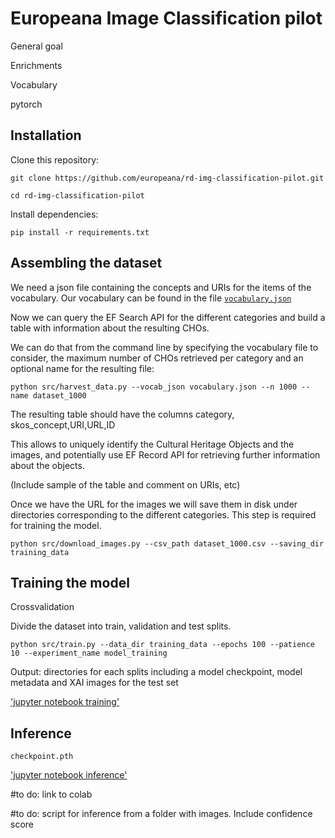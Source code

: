 # Europeana Image Classification pilot

General goal

Enrichments

Vocabulary


pytorch

## Installation

Clone this repository:

`git clone https://github.com/europeana/rd-img-classification-pilot.git`

`cd rd-img-classification-pilot`

Install dependencies:

`pip install -r requirements.txt`


## Assembling the dataset

We need a json file containing the concepts and URIs for the items of the vocabulary. Our vocabulary can be found in the file [`vocabulary.json`](https://github.com/europeana/rd-img-classification-pilot/blob/main/vocabulary.json)

Now we can query the EF Search API for the different categories and build a table with information about the resulting CHOs.

We can do that from the command line by specifying the vocabulary file to consider, the maximum number of CHOs retrieved per category and an optional name for the resulting file:

`python src/harvest_data.py --vocab_json vocabulary.json --n 1000 --name dataset_1000`

The resulting table should have the columns category, skos_concept,URI,URL,ID

This allows to uniquely identify the Cultural Heritage Objects and the images, and potentially use EF Record API for retrieving further information about the objects. 

(Include sample of the table and comment on URIs, etc)

Once we have the URL for the images we will save them in disk under directories corresponding to the different categories. This step is required for training the model. 

`python src/download_images.py --csv_path dataset_1000.csv --saving_dir training_data`


## Training the model


Crossvalidation

Divide the dataset into train, validation and test splits. 


`python src/train.py --data_dir training_data --epochs 100 --patience 10 --experiment_name model_training`

Output: directories for each splits including a model checkpoint, model metadata and XAI images for the test set

['jupyter notebook training'](https://github.com/europeana/rd-img-classification-pilot/blob/main/notebooks/train.ipynb)




## Inference

`checkpoint.pth`

['jupyter notebook inference'](https://github.com/europeana/rd-img-classification-pilot/blob/main/notebooks/inference.ipynb)

#to do: link to colab

#to do: script for inference from a folder with images. Include confidence score




